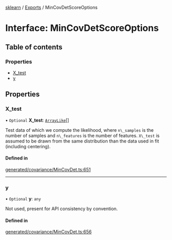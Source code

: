 [sklearn](../readme.md) / [Exports](../modules.md) / MinCovDetScoreOptions

# Interface: MinCovDetScoreOptions

## Table of contents

### Properties

- [X\_test](MinCovDetScoreOptions.md#x_test)
- [y](MinCovDetScoreOptions.md#y)

## Properties

### X\_test

• `Optional` **X\_test**: [`ArrayLike`](../modules.md#arraylike)[]

Test data of which we compute the likelihood, where `n\_samples` is the number of samples and `n\_features` is the number of features. `X\_test` is assumed to be drawn from the same distribution than the data used in fit (including centering).

#### Defined in

[generated/covariance/MinCovDet.ts:651](https://github.com/transitive-bullshit/scikit-learn-ts/blob/367336a/packages/sklearn/src/generated/covariance/MinCovDet.ts#L651)

___

### y

• `Optional` **y**: `any`

Not used, present for API consistency by convention.

#### Defined in

[generated/covariance/MinCovDet.ts:656](https://github.com/transitive-bullshit/scikit-learn-ts/blob/367336a/packages/sklearn/src/generated/covariance/MinCovDet.ts#L656)
